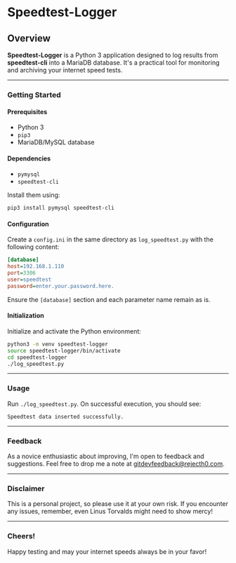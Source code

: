 
# Speedtest-Logger

## Overview
**Speedtest-Logger** is a Python 3 application designed to log results from **speedtest-cli** into a MariaDB database. It's a practical tool for monitoring and archiving your internet speed tests.

---

### Getting Started

#### Prerequisites
- Python 3
- `pip3`
- MariaDB/MySQL database

#### Dependencies
- `pymysql`
- `speedtest-cli`

Install them using:
```bash
pip3 install pymysql speedtest-cli
```

#### Configuration
Create a `config.ini` in the same directory as `log_speedtest.py` with the following content:

```ini
[database]
host=192.168.1.110
port=3306
user=speedtest
password=enter.your.password.here.
```
Ensure the `[database]` section and each parameter name remain as is.

#### Initialization
Initialize and activate the Python environment:

```bash
python3 -m venv speedtest-logger
source speedtest-logger/bin/activate
cd speedtest-logger
./log_speedtest.py
```

---

### Usage
Run `./log_speedtest.py`. On successful execution, you should see:

```plaintext
Speedtest data inserted successfully.
```

---

### Feedback
As a novice enthusiastic about improving, I'm open to feedback and suggestions. Feel free to drop me a note at gitdevfeedback@rejecth0.com.

---

### Disclaimer
This is a personal project, so please use it at your own risk. If you encounter any issues, remember, even Linus Torvalds might need to show mercy!

---

### Cheers!
Happy testing and may your internet speeds always be in your favor!

